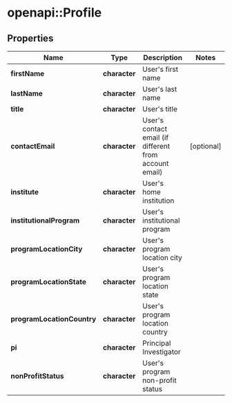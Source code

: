 # openapi::Profile


## Properties
Name | Type | Description | Notes
------------ | ------------- | ------------- | -------------
**firstName** | **character** | User&#39;s first name | 
**lastName** | **character** | User&#39;s last name | 
**title** | **character** | User&#39;s title | 
**contactEmail** | **character** | User&#39;s contact email (if different from account email) | [optional] 
**institute** | **character** | User&#39;s home institution | 
**institutionalProgram** | **character** | User&#39;s institutional program | 
**programLocationCity** | **character** | User&#39;s program location city | 
**programLocationState** | **character** | User&#39;s program location state | 
**programLocationCountry** | **character** | User&#39;s program location country | 
**pi** | **character** | Principal Investigator | 
**nonProfitStatus** | **character** | User&#39;s program non-profit status | 


